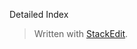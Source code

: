 
Detailed Index

> Written with [StackEdit](https://stackedit.io/).
<!--stackedit_data:
eyJoaXN0b3J5IjpbMTM0MTU0NDEzMF19
-->